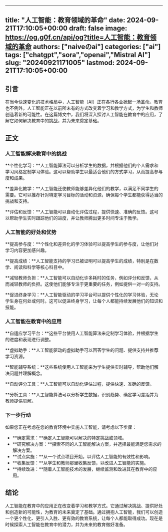 
---
title: "人工智能：教育领域的革命"
date: 2024-09-21T17:10:05+00:00
draft: false
image: https://og.g0f.cn/api/og?title=人工智能：教育领域的革命
authors: ["naiveのai"]
categories: ["ai"]
tags: ["chatgpt","sora","openai","Mistral AI"]
slug: "20240921171005"
lastmod: 2024-09-21T17:10:05+00:00
---
## 引言

在当今快速变化的技术格局中，人工智能（AI）正在各行各业掀起一场革命。教育也不例外。人工智能正在以前所未有的方式改变着学习和教学方式，为学生和教师创造着新的可能性。在这篇博文中，我们将深入探讨人工智能在教育中的应用，了解它如何解决教育中的挑战，并为未来奠定基础。

## 正文

### 人工智能解决教育中的挑战

**个性化学习：**人工智能算法可以分析学生的数据，并根据他们的个人需求和学习风格定制学习体验。这可以帮助学生以最适合他们的方式学习，从而提高参与度和成果。

**差异化教学：**人工智能还使教师能够差异化他们的教学，以满足不同学生的需要。它可以推荐针对特定学习目标的活动和资源，确保每个学生都能获得适当的挑战和支持。

**评估和反馈：**人工智能可以自动化评估过程，提供快速、准确的反馈。这可以帮助学生实时跟踪他们的进度，并让教师腾出更多时间专注于教学。

### 人工智能的好处和优势

**提高参与度：**个性化和差异化的学习体验可以提高学生的参与度，让他们对学习内容更加感兴趣。

**提高成绩：**人工智能支持的学习已被证明可以提高学生的成绩，特别是在数学、阅读和科学等核心科目中。

**减轻教师负担：**人工智能可以自动化许多耗时的任务，例如评分和反馈，从而减轻教师的负担。这使他们能够专注于更重要的任务，例如提供一对一的支持。

**促进终身学习：**人工智能驱动的学习平台可以提供个性化的学习体验，无论学生身在何处或何时。这可以促进终身学习，让每个人都能持续发展他们的知识和技能。

### 人工智能在教育中的应用

**自适应学习平台：**这些平台使用人工智能算法来定制学习体验，并根据学生的进度和表现进行调整。

**虚拟助手：**人工智能驱动的虚拟助手可以回答学生的问题、提供支持并推荐学习资源。

**智能辅导系统：**这些系统使用人工智能来为学生提供实时辅导，帮助他们解决问题并理解概念。

**自动评分工具：**人工智能可以自动化评估过程，提供快速、准确的反馈。

**分析工具：**人工智能算法可以分析学生数据，识别趋势、确定学习差距并为教师提供见解。

### 下一步行动

如果您正在考虑在您的教育环境中实施人工智能，请考虑以下步骤：

* **确定需求：**确定人工智能可以解决的特定挑战或领域。
* **研究解决方案：**探索不同的人工智能解决方案，并选择最能满足您需求的解决方案。
* **试点实施：**从一个试点项目开始，以评估人工智能的有效性和影响。
* **收集反馈：**从学生和教师那里收集反馈，以改进人工智能的实施。
* **持续改进：**随着人工智能技术的发展，继续监测和改进其在教育中的应用。

## 结论

人工智能在教育中的应用正在改变着学习和教学方式。它通过解决挑战、提供好处和创造新的可能性，为教育的未来奠定了基础。通过拥抱人工智能，我们可以创造一个更个性化、更引人入胜、更有效的教育系统，让每个人都能取得成功。现在是时候探索人工智能在教育中的潜力，并为未来的教育做好准备。